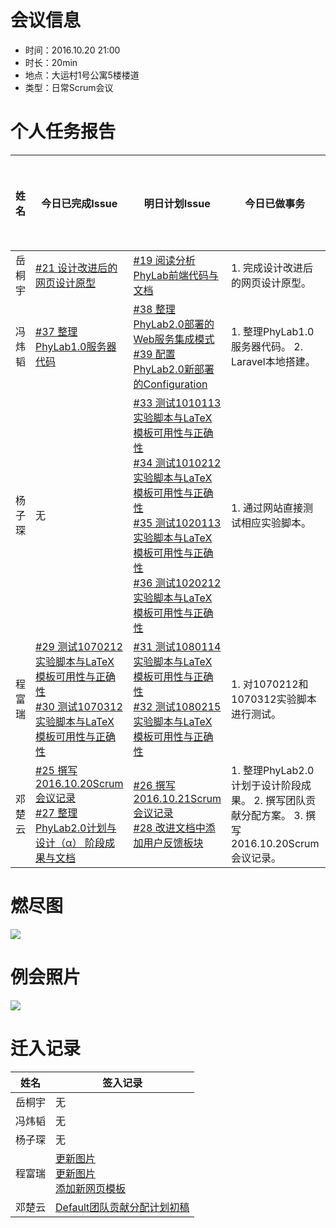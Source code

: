 # 会议信息

* 时间：2016.10.20 21:00
* 时长：20min
* 地点：大运村1号公寓5楼楼道
* 类型：日常Scrum会议

# 个人任务报告

| 姓名 | 今日已完成Issue | 明日计划Issue | 今日已做事务 | 工作困难 | 今日工作时长 |
| --- | --- | --- | --- | --- | --- |
| 岳桐宇 | [#21 设计改进后的网页设计原型](https://github.com/default1406/PhyLab/issues/21) | [#19 阅读分析PhyLab前端代码与文档](https://github.com/default1406/PhyLab/issues/19) | 1. 完成设计改进后的网页设计原型。 | 无 | 3h |
| 冯炜韬 | [#37 整理PhyLab1.0服务器代码](https://github.com/default1406/PhyLab/issues/37) | [#38 整理PhyLab2.0部署的Web服务集成模式](https://github.com/default1406/PhyLab/issues/38)<br/>[#39 配置PhyLab2.0新部署的Configuration](https://github.com/default1406/PhyLab/issues/39) | 1. 整理PhyLab1.0服务器代码。 2. Laravel本地搭建。 | 无 | 5h |
| 杨子琛 | 无 | [#33 测试1010113实验脚本与LaTeX模板可用性与正确性](https://github.com/default1406/PhyLab/issues/33)<br/>[#34 测试1010212实验脚本与LaTeX模板可用性与正确性](https://github.com/default1406/PhyLab/issues/34)<br/>[#35 测试1020113实验脚本与LaTeX模板可用性与正确性](https://github.com/default1406/PhyLab/issues/35)<br/>[#36 测试1020212实验脚本与LaTeX模板可用性与正确性](https://github.com/default1406/PhyLab/issues/36) | 1. 通过网站直接测试相应实验脚本。 | 无 | 2h |
| 程富瑞 | [#29 测试1070212实验脚本与LaTeX模板可用性与正确性](https://github.com/default1406/PhyLab/issues/29)<br/>[#30 测试1070312实验脚本与LaTeX模板可用性与正确性](https://github.com/default1406/PhyLab/issues/30) | [#31 测试1080114实验脚本与LaTeX模板可用性与正确性](https://github.com/default1406/PhyLab/issues/31)<br/>[#32 测试1080215实验脚本与LaTeX模板可用性与正确性](https://github.com/default1406/PhyLab/issues/32) | 1. 对1070212和1070312实验脚本进行测试。 | 无 | 3h |
| 邓楚云 | [#25 撰写2016.10.20Scrum会议记录](https://github.com/default1406/PhyLab/issues/25)<br/>[#27 整理PhyLab2.0计划与设计（α） 阶段成果与文档](https://github.com/default1406/PhyLab/issues/27) | [#26 撰写2016.10.21Scrum会议记录](https://github.com/default1406/PhyLab/issues/26)<br/>[#28 改进文档中添加用户反馈板块](https://github.com/default1406/PhyLab/issues/28) | 1. 整理PhyLab2.0计划于设计阶段成果。 2. 撰写团队贡献分配方案。 3. 撰写2016.10.20Scrum会议记录。 | 无 | 3h |

# 燃尽图

![](http://images.cnblogs.com/cnblogs_com/Default1406/889885/o_%e7%87%83%e5%b0%bd%e5%9b%be20161020.png)

# 例会照片

![](http://images.cnblogs.com/cnblogs_com/Default1406/889885/o_Scrum%e4%be%8b%e4%bc%9a20161020.JPG)

# 迁入记录

| 姓名 | 签入记录 |
| --- | --- |
| 岳桐宇 | 无 |
| 冯炜韬 | 无 |
| 杨子琛 | 无 |
| 程富瑞 | [更新图片](https://github.com/default1406/PhyLab/commit/d3419208932e97bd60431477f47cb5193ecebc67)<br/>[更新图片 ](https://github.com/default1406/PhyLab/commit/536f5569727aee273d6e281182b540cb6fd48377)<br/>[添加新网页模板](https://github.com/default1406/PhyLab/commit/10871dc50fbcf7282ab79be76e297840635308ef) |
| 邓楚云 | [Default团队贡献分配计划初稿](https://github.com/default1406/PhyLab/commit/e6cd77c8a72c3ccf4a2fe191ba495c4c30d23cfb) |